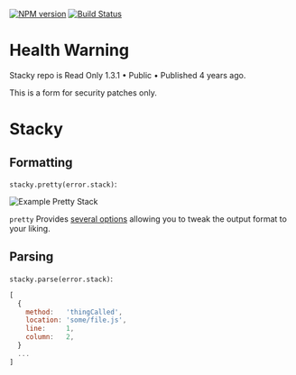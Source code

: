 [![NPM version](http://img.shields.io/npm/v/stacky.svg)](https://npmjs.org/package/stacky)
[![Build Status](http://img.shields.io/travis/PolymerLabs/stacky.svg)](https://travis-ci.org/PolymerLabs/stacky)

# Health Warning

Stacky repo is Read Only 1.3.1 • Public • Published 4 years ago.

This is a form for security patches only.

# Stacky

## Formatting

`stacky.pretty(error.stack)`:

![Example Pretty Stack](example.png?raw=true)

`pretty` Provides [several options](lib/formatting.js#L15-L36) allowing you to
tweak the output format to your liking.


## Parsing

`stacky.parse(error.stack)`:

```js
[
  {
    method:   'thingCalled',
    location: 'some/file.js',
    line:     1,
    column:   2,
  }
  ...
]
```
